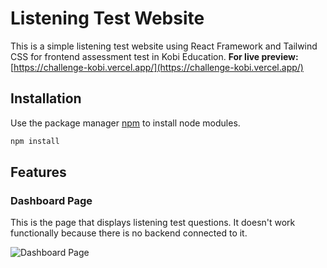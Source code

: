 # Listening Test Website

This is a simple listening test website using React Framework and Tailwind CSS for frontend assessment test in Kobi Education. **For live preview:** [https://challenge-kobi.vercel.app/](https://challenge-kobi.vercel.app/)

## Installation

Use the package manager [npm](https://www.npmjs.com/) to install node modules.

```bash
npm install
```

## Features

### Dashboard Page
This is the page that displays listening test questions. It doesn't work functionally because there is no backend connected to it.

![Dashboard Page](https://github.com/Binar-Group-3/Car-Rental-Admin/assets/85387669/da06a191-e9ac-4771-aed7-e2c0df66079e)